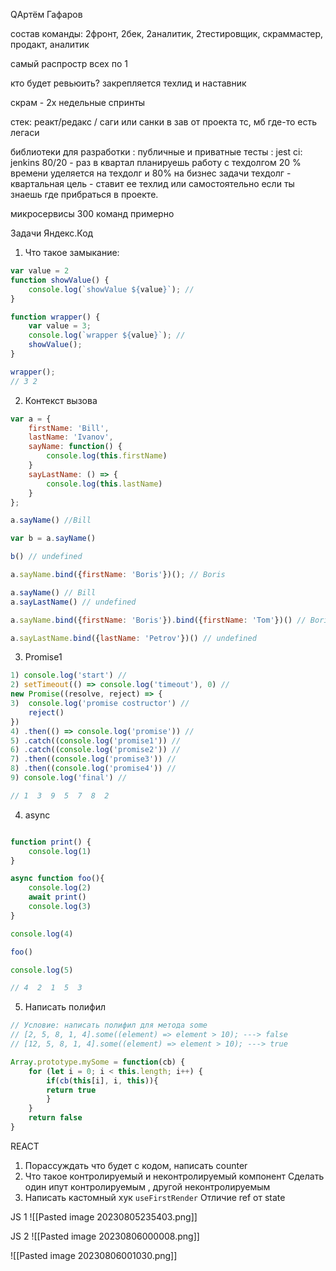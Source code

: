 QАртём Гафаров

состав команды:
2фронт, 2бек, 2аналитик, 2тестировщик, скраммастер, продакт, аналитик

самый распростр
всех по 1

кто будет ревьюить?
закрепляется техлид и наставник

скрам - 2х недельные спринты

стек: реакт/редакс / саги или санки в зав от проекта
тс, мб где-то есть легаси

библиотеки для разработки : публичные и приватные
тесты : jest
ci: jenkins
80/20 - раз в квартал планируешь работу с техдолгом
20 % времени уделяется на техдолг и 80% на бизнес задачи
техдолг - квартальная цель - ставит ее техлид или самостоятельно если ты знаешь где прибраться в проекте.

микросервисы
300 команд примерно

Задачи Яндекс.Код
1. Что такое замыкание:
```javascript
var value = 2
function showValue() {
	console.log(`showValue ${value}`); //
}

function wrapper() {
	var value = 3;
	console.log(`wrapper ${value}`); //
	showValue();
}

wrapper();
// 3 2
```

2. Контекст вызова
```javascript
var a = {
	firstName: 'Bill',
	lastName: 'Ivanov',
	sayName: function() {
		console.log(this.firstName)
	}
	sayLastName: () => {
		console.log(this.lastName)
	}
};

a.sayName() //Bill

var b = a.sayName()

b() // undefined

a.sayName.bind({firstName: 'Boris'})(); // Boris

a.sayName() // Bill
a.sayLastName() // undefined

a.sayName.bind({firstName: 'Boris'}).bind({firstName: 'Tom'})() // Boris

a.sayLastName.bind({lastName: 'Petrov'})() // undefined

```

3. Promise1
```javascript
1) console.log('start') //
2) setTimeout(() => console.log('timeout'), 0) //
new Promise((resolve, reject) => {
3)	console.log('promise costructor') //
	reject()
})
4) .then(() => console.log('promise')) //
5) .catch((console.log('promise1')) //
6) .catch((console.log('promise2')) //
7) .then((console.log('promise3')) //
8) .then((console.log('promise4')) //
9) console.log('final') //

// 1  3  9  5  7  8  2
```

4. async
```javascript

function print() {
	console.log(1)
}

async function foo(){
	console.log(2)
	await print()
	console.log(3)
}

console.log(4)

foo()

console.log(5)

// 4  2  1  5  3
```

5. Написать полифил
```javascript
// Условие: написать полифил для метода some
// [2, 5, 8, 1, 4].some((element) => element > 10); ---> false
// [12, 5, 8, 1, 4].some((element) => element > 10); ---> true

Array.prototype.mySome = function(cb) {
	for (let i = 0; i < this.length; i++) {
		if(cb(this[i], i, this)){
		return true
		}
	}
	return false
} 
```

REACT
1. Порассуждать что будет с кодом, написать counter
2. Что такое контролируемый и неконтролируемый компонент
Сделать один ипут контролируемым , другой неконтролируемым
3. Написать кастомный хук `useFirstRender` 
Отличие ref от state

JS 1
![[Pasted image 20230805235403.png]]

JS 2
![[Pasted image 20230806000008.png]]

![[Pasted image 20230806001030.png]]
